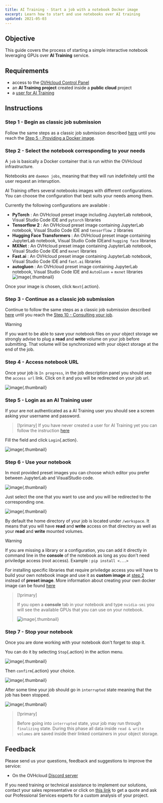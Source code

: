 ```yaml
---
title: AI Training - Start a job with a notebook Docker image
excerpt: Learn how to start and use notebooks over AI training
updated: 2021-05-03
---
```


## Objective

This guide covers the process of starting a simple interactive notebook leveraging GPUs over **AI Training** service.

## Requirements

-   access to the [OVHcloud Control Panel](https://ca.ovh.com/auth/?action=gotomanager&from=https://www.ovh.com.au/&ovhSubsidiary=au)
-   an **AI Training project** created inside a **public cloud** project
-   a [user for AI Training](/pages/public_cloud/ai_machine_learning/gi_01_manage_users)

## Instructions

### Step 1 - Begin as classic job submission

Follow the same steps as a classic job submission described [here](/pages/public_cloud/ai_machine_learning/training_guide_02_howto_submit_job) until you reach the [Step 5 - Providing a Docker image](/pages/public_cloud/ai_machine_learning/training_guide_02_howto_submit_job#step-5-providing-a-docker-image).

### Step 2 - Select the notebook corresponding to your needs

A `job` is basically a Docker container that is run within the OVHcloud infrastructure.

Notebooks are `daemon jobs`, meaning that they will run indefinitely until the user request an interuption.

AI Training offers several notebooks images with different configurations. You can choose the configuration that best suits your needs among them.

Currently the following configurations are available :

-   **PyTorch** : An OVHcloud preset image including JupyterLab notebook, Visual Studio Code IDE and `pytorch` libraries
-   **Tensorflow 2** : An OVHcloud preset image containing JupyterLab notebook, Visual Studio Code IDE and `tensorflow 2` libraries
-   **Hugging Face Transformers** : An OVHcloud preset image containing JupyterLab notebook, Visual Studio Code IDEand `hugging face` libraries
-   **MXNet** : An OVHcloud preset image containing JupyterLab notebook, Visual Studio Code IDE and `mxnet` libraries
-   **Fast.ai** : An OVHcloud preset image containing JupyterLab notebook, Visual Studio Code IDE and `fast.ai` libraries
-   **autogluon** : An OVHcloud preset image containing JupyterLab notebook, Visual Studio Code IDE and `AutoGluon` + `mxnet` libraries
    ![image](images/01_submit_image.png){.thumbnail}

Once your image is chosen, click `Next`{.action}.

### Step 3 - Continue as a classic job submission

Continue to follow the same steps as a classic job submission described [here](/pages/public_cloud/ai_machine_learning/training_guide_02_howto_submit_job) until you reach the [Step 10 - Consulting your job](/pages/public_cloud/ai_machine_learning/training_guide_02_howto_submit_job#step-10-consulting-your-job).

> [!warning]
> If you want to be able to save your notebook files on your object storage we strongly advise to plug a **read** and **write** volume on your job before submitting. That volume will be synchronized with your object storage at the end of the job.

### Step 4 - Access notebook URL

Once your job is `In progress`, in the job description panel you should see the `access url` link. Click on it and you will be redirected on your job url.

![image](images/02_http_access_url.png){.thumbnail}

### Step 5 - Login as an AI Training user

If your are not authenticated as a AI Training user you should see a screen asking your username and password.

> [!primary]
> If you have never created a user for AI Training yet you can follow the instruction [here](/pages/public_cloud/ai_machine_learning/gi_01_manage_users)

Fill the field and click `Login`{.action}.

![image](images/03_login_form.png){.thumbnail}

### Step 6 - Use your notebook

In most provided preset images you can choose which editor you prefer between JupyterLab and VisualStudio code.

![image](images/04_jupyter_vs_vscode.png){.thumbnail}

Just select the one that you want to use and you will be redirected to the corresponding one.

![image](images/05_jupyter.png){.thumbnail}

By default the home directory of your job is located under `/workspace`. It means that you will have **read** and **write** access on that directory as well as your **read** and **write** mounted volumes.

> [!warning]
>
> If you are missing a library or a configuration, you can add it directly in command line in the **console** of the notebook as long as you don't need priviledge access (root access). Example : `pip install <...>`
>
> For installing specific libraries that require priviledge access you will have to build your own notebook image and use it as **custom image** at [step 2](./#step-2-select-the-notebook-corresponding-to-your-needs) instead of **preset image**. More information about creating your own docker image can be found [here](/pages/public_cloud/ai_machine_learning/training_tuto_02_build_custom_image)

> [!primary]
>
> If you open a **console** tab in your notebook and type `nvidia-smi` you will see the available GPUs that you can use on your notebook.
>
> ![image](images/09_nvidia_smi.png){.thumbnail}

### Step 7 - Stop your notebook

Once you are done working with your notebook don't forget to stop it.

You can do it by selecting `Stop`{.action} in the action menu.

![image](images/06_stop_notebook.png){.thumbnail}

Then `confirm`{.action} your choice.

![image](images/07_confirm_stop.png){.thumbnail}

After some time your job should go in `interrupted` state meaning that the job has been stopped.

![image](images/08_interrupted.png){.thumbnail}

> [!primary]
>
> Before going into `interrupted` state, your job may run through `finalizing` state. During this phase all data inside `read & write volumes` are saved inside their linked containers in your object storage.

## Feedback

Please send us your questions, feedback and suggestions to improve the service:

- On the OVHcloud [Discord server](https://discord.gg/ovhcloud)

If you need training or technical assistance to implement our solutions, contact your sales representative or click on [this link](https://www.ovhcloud.com/en-au/professional-services/) to get a quote and ask our Professional Services experts for a custom analysis of your project. 
